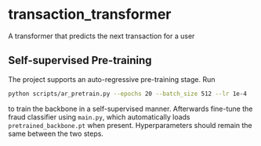 # transaction_transformer
A transformer that predicts the next transaction for a user

## Self-supervised Pre-training

The project supports an auto-regressive pre-training stage. Run

```bash
python scripts/ar_pretrain.py --epochs 20 --batch_size 512 --lr 1e-4
```

to train the backbone in a self-supervised manner. Afterwards fine-tune the
fraud classifier using `main.py`, which automatically loads
`pretrained_backbone.pt` when present. Hyperparameters should remain the same
between the two steps.
